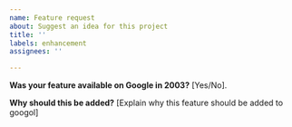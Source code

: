 ```yaml
---
name: Feature request
about: Suggest an idea for this project
title: ''
labels: enhancement
assignees: ''

---
```


**Was your feature available on Google in 2003?**
[Yes/No].

**Why should this be added?**
[Explain why this feature should be added to googol]
